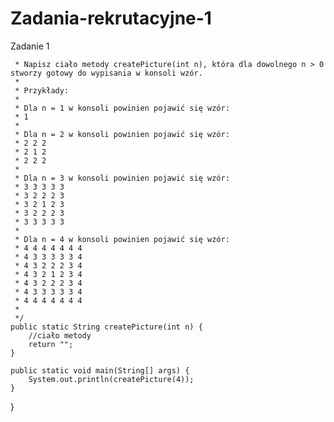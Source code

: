 # Zadania-rekrutacyjne-1

Zadanie 1

     * Napisz ciało metody createPicture(int n), która dla dowolnego n > 0 stworzy gotowy do wypisania w konsoli wzór.
     *
     * Przykłady:
     *
     * Dla n = 1 w konsoli powinien pojawić się wzór:
     * 1
     *
     * Dla n = 2 w konsoli powinien pojawić się wzór:
     * 2 2 2
     * 2 1 2
     * 2 2 2
     *
     * Dla n = 3 w konsoli powinien pojawić się wzór:
     * 3 3 3 3 3
     * 3 2 2 2 3
     * 3 2 1 2 3
     * 3 2 2 2 3
     * 3 3 3 3 3
     *
     * Dla n = 4 w konsoli powinien pojawić się wzór:
     * 4 4 4 4 4 4 4
     * 4 3 3 3 3 3 4
     * 4 3 2 2 2 3 4
     * 4 3 2 1 2 3 4
     * 4 3 2 2 2 3 4
     * 4 3 3 3 3 3 4
     * 4 4 4 4 4 4 4
     *
     */
    public static String createPicture(int n) {
        //ciało metody
        return "";
    }

    public static void main(String[] args) {
        System.out.println(createPicture(4));
    }
}
